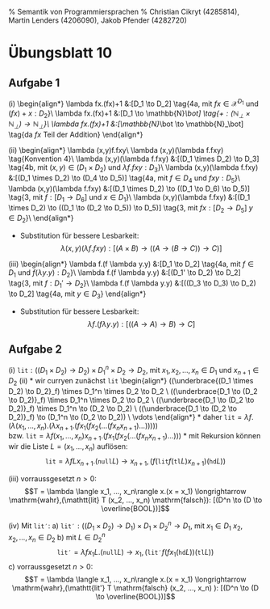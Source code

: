 % Semantik von Programmiersprachen
% Christian Cikryt (4285814), Martin Lenders (4206090), Jakob Pfender (4282720)

Übungsblatt 10
==============

Aufgabe 1
---------
(i)
\begin{align*}
\lambda fx.(fx)+1 &:[D_1 \to D_2] \tag{4a, mit $fx \in \mathcal{X}^{D_1}$ und $(fx)+x : D_2$}\\
\lambda fx.(fx)+1 &:[D_1 \to \mathbb{N}_\bot] \tag{$+: (\mathbb{N}_\bot \times \mathbb{N}_\bot) \to \mathbb{N}_\bot$}\\
\lambda fx.(fx)+1 &:[\mathbb{N}_\bot \to \mathbb{N}_\bot] \tag{da $fx$ Teil der Addition}
\end{align*}

(ii)
\begin{align*}
\lambda (x,y)f.fxy\\
\lambda (x,y)(\lambda f.fxy) \tag{Konvention 4}\\
\lambda (x,y)(\lambda f.fxy) &:[(D_1 \times D_2) \to D_3] \tag{4b, mit $(x,y) \in (D_1 \times D_2)$ und $\lambda f.fxy : D_3$}\\
\lambda (x,y)(\lambda f.fxy) &:[(D_1 \times D_2) \to (D_4 \to D_5)] \tag{4a, mit $f \in D_4$ und $fxy : D_5$}\\
\lambda (x,y)(\lambda f.fxy) &:[(D_1 \times D_2) \to ((D_1 \to D_6) \to D_5)] \tag{3, mit $f : [D_1 \to D_6]$ und $x \in D_1$}\\
\lambda (x,y)(\lambda f.fxy) &:[(D_1 \times D_2) \to ((D_1 \to (D_2 \to D_5)) \to D_5)] \tag{3, mit $fx: [D_2 \to D_5]$ $y \in D_2$}\\
\end{align*}
* Substitution für bessere Lesbarkeit:
$$\lambda (x,y)(\lambda f.fxy):[(A \times B) \to ((A \to (B \to C)) \to C)]$$

(iii)
\begin{align*}
\lambda f.(f \lambda y.y) &:[D_1 \to D_2] \tag{4a, mit $f \in D_1$ und $f (\lambda y.y) : D_2$}\\
\lambda f.(f \lambda y.y) &:[(D_1' \to D_2) \to D_2] \tag{3, mit $f: D_1' \to D_2$}\\
\lambda f.(f \lambda y.y) &:[((D_3 \to D_3) \to D_2) \to D_2] \tag{4a, mit $y \in D_3$}
\end{align*}
* Substitution für bessere Lesbarkeit:
$$\lambda f.(f \lambda y.y):[((A \to A) \to B) \to C]$$

Aufgabe 2
---------
(i) $\mathtt{lit}:((D_1 \times D_2) \to D_2) \times D_1^n \times D_2 \to D_2$, mit $x_1, x_2, \dots, x_n \in D_1$ und $x_{n+1} \in D_2$
(ii) * wir curryen zunächst $\mathtt{lit}$
    \begin{align*}
        ((\underbrace{(D_1 \times D_2) \to D_2}_f) \times D_1^n \times D_2 \to D_2 \\
        ((\underbrace{D_1 \to (D_2 \to D_2)}_f) \times D_1^n \times D_2 \to D_2 \\
        ((\underbrace{D_1 \to (D_2 \to D_2)}_f) \times D_1^n \to (D_2 \to D_2) \\
        ((\underbrace{D_1 \to (D_2 \to D_2)}_f) \to (D_1^n \to (D_2 \to D_2)) \\
        \vdots
    \end{align*}
    * daher $\mathtt{lit} = \lambda f.(\lambda (x_1, \dots, x_n).(\lambda x_{n+1}.(f x_1 (f x_2 (... (f x_n x_{n+1})...)))))$\
      bzw. $\mathtt{lit} = \lambda f (x_1, \dots, x_n) x_{n+1}.(f x_1 (f x_2 (... (f x_n x_{n+1})...)))$
    * mit Rekursion können wir die Liste $L = (x_1, \dots, x_n)$ auflösen:
        $$\mathtt{lit} = \lambda f L x_{n+1}.(\mathtt{null} L) \longrightarrow x_{n+1}, (f (\mathtt{lit} f (\mathtt{tl} L) x_{n+1}) (\mathtt{hd} L))$$

(iii) vorraussgesetzt $n > 0$: 
     $$T = \lambda \langle x_1, ..., x_n\rangle x.(x = x_1) \longrightarrow \mathrm{wahr},(\mathtt{lit} T (x_2, ..., x_n) \mathrm{falsch}): [(D^n \to (D \to \overline{BOOL})]$$

(iv) Mit $\mathtt{lit'}$:
    a) $\mathtt{lit'}:((D_1 \times D_2) \to D_1) \times D_1 \times D_2^n \to D_1$, mit $x_1 \in D_1$ $x_2, x_2, \dots, x_{n} \in D_2$
    b) mit $L \in D_2^n$
        $$\mathtt{lit'} = \lambda f x_1 L.(\mathtt{null} L) \longrightarrow x_1, (\mathtt{lit'} f (f x_1 (\mathtt{hd} L)) (\mathtt{tl} L))$$
    c) vorraussgesetzt $n > 0$: 
        $$T = \lambda \langle x_1, ..., x_n\rangle x.(x = x_1) \longrightarrow \mathrm{wahr},(\mathtt{lit'} T \mathrm{falsch} (x_2, ..., x_n) ): [(D^n \to (D \to \overline{BOOL})]$$
